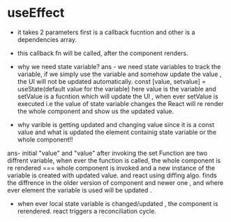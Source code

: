 # useEffect
- it takes 2 parameters first is a callback fucntion and other is a dependencies array.
- this callback fn will be called, after the component renders. 
- why we need state variable?
ans - we need state variables to track the variable, if we simply use the variable and somehow update the value , the UI will not be updated automatically. 
const [value, setvalue] = useState(default value for the variable)
here value is the variable and setValue is a fucntion which will update the UI ,
when ever setValue is executed i.e the value of  state variable changes the React will re render the  whole component and show us the updated value.

- why varible is getting updated and changing value since it is a const value and what is updated the element containig state variable or the whole component!!

ans- initial "value" and "value" after invoking the set Function are two diffrent variable, when ever the function is called, the whole component is re rendered === whole component is invoked and a new instance of the variable is created with updated value. and react using diffing algo. finds the diffrence in the older version of component and newer one , and where ever element the variable is used will be updated . 

* when ever local state variable is changed/updated , the component is rerendered. react triggers a reconciliation cycle.